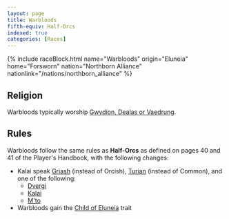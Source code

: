 ```yaml
---
layout: page
title: Warbloods
fifth-equiv: Half-Orcs
indexed: true
categories: [Races]
---
```


{% include raceBlock.html name="Warbloods" origin="Eluneia" home="Forsworn" nation="Northborn Alliance" nationlink="/nations/northborn_alliance" %}

## Religion

Warbloods typically worship [Gwydion, Dealas or Vaedrung](/pantheons/watchers).

## Rules

Warbloods follow the same rules as **Half-Orcs** as defined on pages 40 and 41 of the Player's Handbook, with the following changes:

- Kalai speak [Griash](/general/languages) (instead of Orcish), [Turian](/general/languages) (instead of Common), and one of the following:
  - [Dvergi](/general/languages)
  - [Kalai](/general/languages)
  - [M'to](/general/languages)
 - Warbloods gain the [Child of Eluneia](/rules/child_of_eluneia) trait
